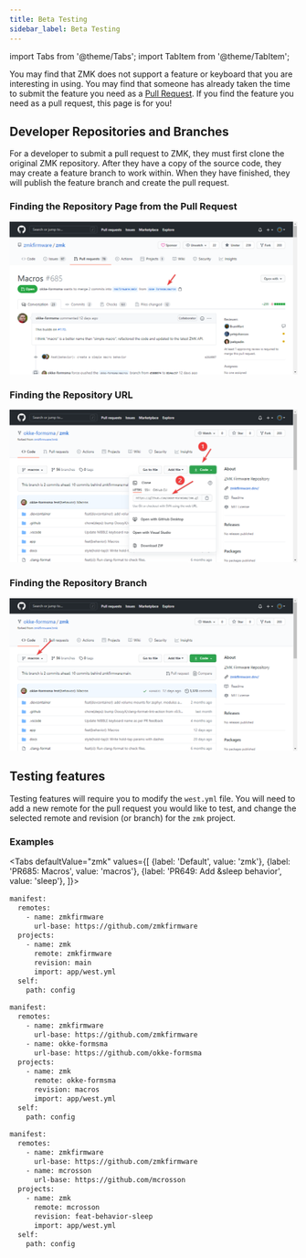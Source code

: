 ```yaml
---
title: Beta Testing
sidebar_label: Beta Testing
---
```


import Tabs from '@theme/Tabs';
import TabItem from '@theme/TabItem';

You may find that ZMK does not support a feature or keyboard that you are interesting in using. You may find that someone
has already taken the time to submit the feature you need as a [Pull Request](https://github.com/zmkfirmware/zmk/pulls). If you find the feature you need as a pull request,
this page is for you!

## Developer Repositories and Branches

For a developer to submit a pull request to ZMK, they must first clone the original ZMK repository. After they have a copy
of the source code, they may create a feature branch to work within. When they have finished, they will publish the feature
branch and create the pull request.

### Finding the Repository Page from the Pull Request

![PR Repository](../assets/features/beta-testing/pr-repo-branch.png)

### Finding the Repository URL

![Repository URL](../assets/features/beta-testing/repo-url.png)

### Finding the Repository Branch

![Repository URL](../assets/features/beta-testing/repo-branch.png)

## Testing features

Testing features will require you to modify the `west.yml` file. You will need to add a new remote for the pull request you
would like to test, and change the selected remote and revision (or branch) for the `zmk` project.

### Examples

<Tabs
defaultValue="zmk"
values={[
{label: 'Default', value: 'zmk'},
{label: 'PR685: Macros', value: 'macros'},
{label: 'PR649: Add &sleep behavior', value: 'sleep'},
]}>
<TabItem value="zmk">

```
manifest:
  remotes:
    - name: zmkfirmware
      url-base: https://github.com/zmkfirmware
  projects:
    - name: zmk
      remote: zmkfirmware
      revision: main
      import: app/west.yml
  self:
    path: config
```

</TabItem>
<TabItem value="macros">

```
manifest:
  remotes:
    - name: zmkfirmware
      url-base: https://github.com/zmkfirmware
    - name: okke-formsma
      url-base: https://github.com/okke-formsma
  projects:
    - name: zmk
      remote: okke-formsma
      revision: macros
      import: app/west.yml
  self:
    path: config
```

</TabItem>
<TabItem value="sleep">

```
manifest:
  remotes:
    - name: zmkfirmware
      url-base: https://github.com/zmkfirmware
    - name: mcrosson
      url-base: https://github.com/mcrosson
  projects:
    - name: zmk
      remote: mcrosson
      revision: feat-behavior-sleep
      import: app/west.yml
  self:
    path: config
```

</TabItem>
</Tabs>
